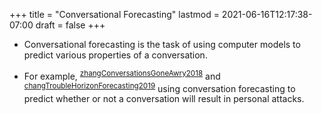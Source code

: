 +++
title = "Conversational Forecasting"
lastmod = 2021-06-16T12:17:38-07:00
draft = false
+++

-   Conversational forecasting is the task of using computer models to predict various properties of a conversation.

-   For example, <sup id="2ef781c9da4517065b945b37e48c7afb"><a href="#zhangConversationsGoneAwry2018" title="">zhangConversationsGoneAwry2018</a></sup> and <sup id="e18e5df995ee8f581fe008264f4cdbbe"><a href="#changTroubleHorizonForecasting2019" title="">changTroubleHorizonForecasting2019</a></sup> using conversation forecasting to predict whether or not a conversation will result in personal attacks.